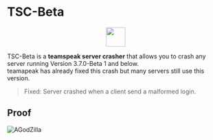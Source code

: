 # TSC-Beta
<p align="center">
  <a href="https://github.com/cydolo/TSC-Beta/releases" target="_blank">
  <img height="45" weight="45" align="center" src="https://pngimage.net/wp-content/uploads/2018/05/button-flat-png-7.png"/>
</a>
<br> 
</p>

TSC-Beta is a **teamspeak server crasher** that allows you to crash any server running Version 3.7.0-Beta 1 and below.  
teamapeak has already fixed this crash but many servers still use this version.
> Fixed: Server crashed when a client send a malformed login.

## Proof
![AGodZilla](https://files.catbox.moe/rutdxh.PNG)
